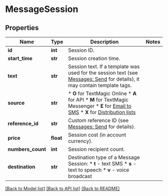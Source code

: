 # MessageSession

## Properties
Name | Type | Description | Notes
------------ | ------------- | ------------- | -------------
**id** | **int** | Session ID. | 
**start_time** | **str** | Session creation time. | 
**text** | **str** | Session text. If a template was used for the session text (see [Messages: Send](http://docs.textmagictesting.com/#tag/Outbound-Messages) for details), it may contain template tags.  | 
**source** | **str** | *   **O** for TextMagic Online *   **A** for API *   **M** for TextMagic Messenger *   **E** for [Email to SMS](http://docs.textmagictesting.com/#tag/Send-Email-to-SMS) *   **X** for [Distribution lists](http://docs.textmagictesting.com/#tag/Distribution-Lists)  | 
**reference_id** | **str** | Custom reference ID (see [Messages: Send](http://docs.textmagictesting.com/#tag/Send-Email-to-SMS) for details).  | 
**price** | **float** | Session cost (in account currency). | 
**numbers_count** | **int** | Session recipient count. | 
**destination** | **str** | Destination type of a Message Session: * **t** - text SMS * **s** - text to speech * **v** - voice broadcast  | 

[[Back to Model list]](../README.md#documentation-for-models) [[Back to API list]](../README.md#documentation-for-api-endpoints) [[Back to README]](../README.md)


